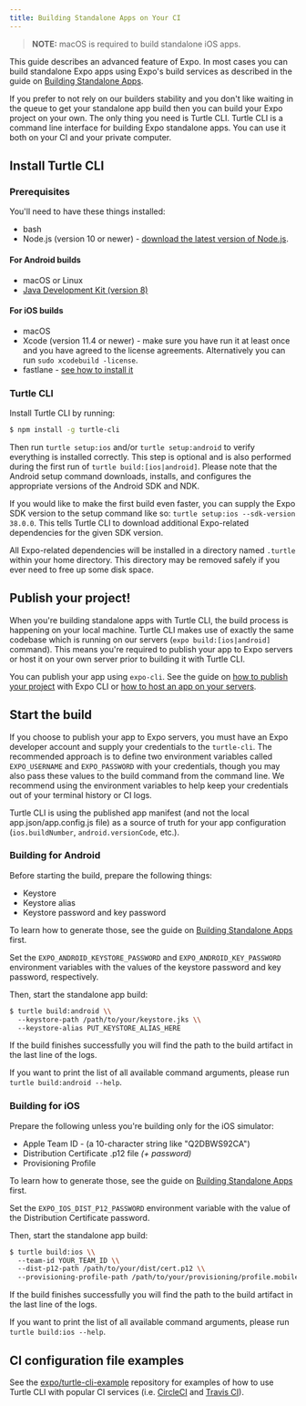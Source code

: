 ```yaml
---
title: Building Standalone Apps on Your CI
---
```


> **NOTE:** macOS is required to build standalone iOS apps.

This guide describes an advanced feature of Expo. In most cases you can build
standalone Expo apps using Expo's build services as described in the guide
on [Building Standalone Apps](../building-standalone-apps/).

If you prefer to not rely on our builders stability and you don't like waiting
in the queue to get your standalone app build then you can build your Expo
project on your own. The only thing you need is Turtle CLI. Turtle CLI is
a command line interface for building Expo standalone apps. You can use it
both on your CI and your private computer.

## Install Turtle CLI

### Prerequisites

You'll need to have these things installed:

- bash
- Node.js (version 10 or newer) - [download the latest version of Node.js](https://nodejs.org/en/).

#### For Android builds

- macOS or Linux
- [Java Development Kit (version 8)](https://jdk.java.net/)

#### For iOS builds

- macOS
- Xcode (version 11.4 or newer) - make sure you have run it at least once
  and you have agreed to the license agreements. Alternatively you can run `sudo xcodebuild -license`.
- fastlane - [see how to install it](https://docs.fastlane.tools/getting-started/ios/setup/#installing-fastlane)

### Turtle CLI

Install Turtle CLI by running:

```sh
$ npm install -g turtle-cli
```

Then run `turtle setup:ios` and/or `turtle setup:android` to verify everything
is installed correctly. This step is optional and is also performed during
the first run of `turtle build:[ios|android]`. Please note that the Android setup command
downloads, installs, and configures the appropriate versions of the Android SDK
and NDK.

If you would like to make the first build even faster, you can supply the Expo
SDK version to the setup command like so: `turtle setup:ios --sdk-version 38.0.0`.
This tells Turtle CLI to download additional Expo-related dependencies for
the given SDK version.

All Expo-related dependencies will be installed in a directory named `.turtle`
within your home directory. This directory may be removed safely if you ever
need to free up some disk space.

## Publish your project!

When you're building standalone apps with Turtle CLI, the build process is happening on your local machine.
Turtle CLI makes use of exactly the same codebase which is running on our servers (`expo build:[ios|android]` command).
This means you're required to publish your app to Expo servers or host it on your own server prior to building it with Turtle CLI.

You can publish your app using `expo-cli`. See the guide on [how to publish your project](../../workflow/publishing/)
with Expo CLI or [how to host an app on your servers](../hosting-your-app/).

## Start the build

If you choose to publish your app to Expo servers, you must have an Expo
developer account and supply your credentials to the `turtle-cli`.
The recommended approach is to define two environment variables called
`EXPO_USERNAME` and `EXPO_PASSWORD` with your credentials, though you may also
pass these values to the build command from the command line. We recommend
using the environment variables to help keep your credentials out of your
terminal history or CI logs.

Turtle CLI is using the published app manifest (and not the local app.json/app.config.js file)
as a source of truth for your app configuration (`ios.buildNumber`, `android.versionCode`, etc.).

### Building for Android

Before starting the build, prepare the following things:

- Keystore
- Keystore alias
- Keystore password and key password

To learn how to generate those, see the guide on [Building Standalone Apps](../building-standalone-apps/)
first.

Set the `EXPO_ANDROID_KEYSTORE_PASSWORD` and `EXPO_ANDROID_KEY_PASSWORD`
environment variables with the values of the keystore password and key password,
respectively.

Then, start the standalone app build:

```sh
$ turtle build:android \\
  --keystore-path /path/to/your/keystore.jks \\
  --keystore-alias PUT_KEYSTORE_ALIAS_HERE
```

If the build finishes successfully you will find the path to the build artifact
in the last line of the logs.

If you want to print the list of all available command arguments,
please run `turtle build:android --help`.

### Building for iOS

Prepare the following unless you're building only for the iOS simulator:

- Apple Team ID - (a 10-character string like "Q2DBWS92CA")
- Distribution Certificate .p12 file _(+ password)_
- Provisioning Profile

To learn how to generate those, see the guide
on [Building Standalone Apps](../building-standalone-apps/) first.

Set the `EXPO_IOS_DIST_P12_PASSWORD` environment variable with the value of
the Distribution Certificate password.

Then, start the standalone app build:

```sh
$ turtle build:ios \\
  --team-id YOUR_TEAM_ID \\
  --dist-p12-path /path/to/your/dist/cert.p12 \\
  --provisioning-profile-path /path/to/your/provisioning/profile.mobileprovision
```

If the build finishes successfully you will find the path to the build artifact
in the last line of the logs.

If you want to print the list of all available command arguments,
please run `turtle build:ios --help`.

## CI configuration file examples

See the [expo/turtle-cli-example](https://github.com/expo/turtle-cli-example) repository
for examples of how to use Turtle CLI with popular CI services (i.e. [CircleCI](#circleci)
and [Travis CI](#travis-ci)).
